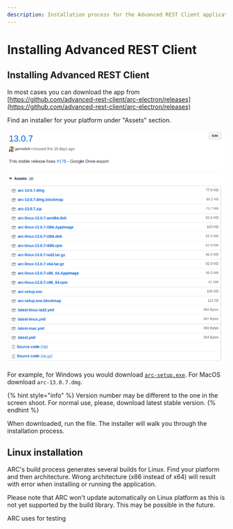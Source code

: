 ```yaml
---
description: Installation process for the Advanced REST Client application.
---
```


# Installing Advanced REST Client

## Installing Advanced REST Client

In most cases you can download the app from [https://github.com/advanced-rest-client/arc-electron/releases](https://github.com/advanced-rest-client/arc-electron/releases)

Find an installer for your platform under "Assets" section.

![Assets section for a release](.gitbook/assets/image%20%2843%29.png)

For example, for Windows you would download [`arc-setup.exe`](https://github.com/advanced-rest-client/arc-electron/releases/latest/download/arc-setup.exe). For MacOS download `arc-13.0.7.dmg`.

{% hint style="info" %}
Version number may be different to the one in the screen shoot. For normal use, please, download latest stable version.
{% endhint %}

When downloaded, run the file. The installer will walk you through the installation process.

## Linux installation

ARC's build process generates several builds for Linux. Find your platform and then architecture. Wrong architecture \(x86 instead of x64\) will result with error when installing or running the application.

Please note that ARC won't update automatically on Linux platform as this is not yet supported by the build library. This may be possible in the future.

ARC uses for testing

